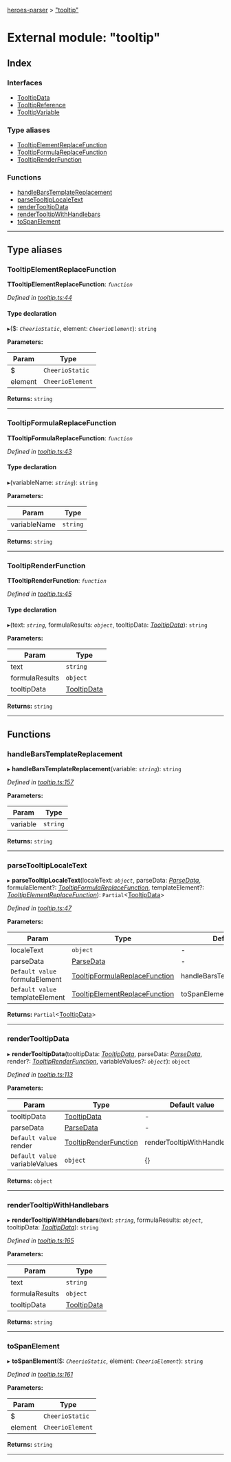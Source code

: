 [heroes-parser](../README.md) > ["tooltip"](../modules/_tooltip_.md)

# External module: "tooltip"

## Index

### Interfaces

* [TooltipData](../interfaces/_tooltip_.tooltipdata.md)
* [TooltipReference](../interfaces/_tooltip_.tooltipreference.md)
* [TooltipVariable](../interfaces/_tooltip_.tooltipvariable.md)

### Type aliases

* [TooltipElementReplaceFunction](_tooltip_.md#tooltipelementreplacefunction)
* [TooltipFormulaReplaceFunction](_tooltip_.md#tooltipformulareplacefunction)
* [TooltipRenderFunction](_tooltip_.md#tooltiprenderfunction)

### Functions

* [handleBarsTemplateReplacement](_tooltip_.md#handlebarstemplatereplacement)
* [parseTooltipLocaleText](_tooltip_.md#parsetooltiplocaletext)
* [renderTooltipData](_tooltip_.md#rendertooltipdata)
* [renderTooltipWithHandlebars](_tooltip_.md#rendertooltipwithhandlebars)
* [toSpanElement](_tooltip_.md#tospanelement)

---

## Type aliases

<a id="tooltipelementreplacefunction"></a>

###  TooltipElementReplaceFunction

**ΤTooltipElementReplaceFunction**: *`function`*

*Defined in [tooltip.ts:44](https://github.com/joeistas/heroes-parser/blob/ad5aa01/src/tooltip.ts#L44)*

#### Type declaration
▸($: *`CheerioStatic`*, element: *`CheerioElement`*): `string`

**Parameters:**

| Param | Type |
| ------ | ------ |
| $ | `CheerioStatic` |
| element | `CheerioElement` |

**Returns:** `string`

___
<a id="tooltipformulareplacefunction"></a>

###  TooltipFormulaReplaceFunction

**ΤTooltipFormulaReplaceFunction**: *`function`*

*Defined in [tooltip.ts:43](https://github.com/joeistas/heroes-parser/blob/ad5aa01/src/tooltip.ts#L43)*

#### Type declaration
▸(variableName: *`string`*): `string`

**Parameters:**

| Param | Type |
| ------ | ------ |
| variableName | `string` |

**Returns:** `string`

___
<a id="tooltiprenderfunction"></a>

###  TooltipRenderFunction

**ΤTooltipRenderFunction**: *`function`*

*Defined in [tooltip.ts:45](https://github.com/joeistas/heroes-parser/blob/ad5aa01/src/tooltip.ts#L45)*

#### Type declaration
▸(text: *`string`*, formulaResults: *`object`*, tooltipData: *[TooltipData](../interfaces/_tooltip_.tooltipdata.md)*): `string`

**Parameters:**

| Param | Type |
| ------ | ------ |
| text | `string` |
| formulaResults | `object` |
| tooltipData | [TooltipData](../interfaces/_tooltip_.tooltipdata.md) |

**Returns:** `string`

___

## Functions

<a id="handlebarstemplatereplacement"></a>

###  handleBarsTemplateReplacement

▸ **handleBarsTemplateReplacement**(variable: *`string`*): `string`

*Defined in [tooltip.ts:157](https://github.com/joeistas/heroes-parser/blob/ad5aa01/src/tooltip.ts#L157)*

**Parameters:**

| Param | Type |
| ------ | ------ |
| variable | `string` |

**Returns:** `string`

___
<a id="parsetooltiplocaletext"></a>

###  parseTooltipLocaleText

▸ **parseTooltipLocaleText**(localeText: *`object`*, parseData: *[ParseData](../interfaces/_parse_data_.parsedata.md)*, formulaElement?: *[TooltipFormulaReplaceFunction](_tooltip_.md#tooltipformulareplacefunction)*, templateElement?: *[TooltipElementReplaceFunction](_tooltip_.md#tooltipelementreplacefunction)*): `Partial`<[TooltipData](../interfaces/_tooltip_.tooltipdata.md)>

*Defined in [tooltip.ts:47](https://github.com/joeistas/heroes-parser/blob/ad5aa01/src/tooltip.ts#L47)*

**Parameters:**

| Param | Type | Default value |
| ------ | ------ | ------ |
| localeText | `object` | - |
| parseData | [ParseData](../interfaces/_parse_data_.parsedata.md) | - |
| `Default value` formulaElement | [TooltipFormulaReplaceFunction](_tooltip_.md#tooltipformulareplacefunction) |  handleBarsTemplateReplacement |
| `Default value` templateElement | [TooltipElementReplaceFunction](_tooltip_.md#tooltipelementreplacefunction) |  toSpanElement |

**Returns:** `Partial`<[TooltipData](../interfaces/_tooltip_.tooltipdata.md)>

___
<a id="rendertooltipdata"></a>

###  renderTooltipData

▸ **renderTooltipData**(tooltipData: *[TooltipData](../interfaces/_tooltip_.tooltipdata.md)*, parseData: *[ParseData](../interfaces/_parse_data_.parsedata.md)*, render?: *[TooltipRenderFunction](_tooltip_.md#tooltiprenderfunction)*, variableValues?: *`object`*): `object`

*Defined in [tooltip.ts:113](https://github.com/joeistas/heroes-parser/blob/ad5aa01/src/tooltip.ts#L113)*

**Parameters:**

| Param | Type | Default value |
| ------ | ------ | ------ |
| tooltipData | [TooltipData](../interfaces/_tooltip_.tooltipdata.md) | - |
| parseData | [ParseData](../interfaces/_parse_data_.parsedata.md) | - |
| `Default value` render | [TooltipRenderFunction](_tooltip_.md#tooltiprenderfunction) |  renderTooltipWithHandlebars |
| `Default value` variableValues | `object` |  {} |

**Returns:** `object`

___
<a id="rendertooltipwithhandlebars"></a>

###  renderTooltipWithHandlebars

▸ **renderTooltipWithHandlebars**(text: *`string`*, formulaResults: *`object`*, tooltipData: *[TooltipData](../interfaces/_tooltip_.tooltipdata.md)*): `string`

*Defined in [tooltip.ts:165](https://github.com/joeistas/heroes-parser/blob/ad5aa01/src/tooltip.ts#L165)*

**Parameters:**

| Param | Type |
| ------ | ------ |
| text | `string` |
| formulaResults | `object` |
| tooltipData | [TooltipData](../interfaces/_tooltip_.tooltipdata.md) |

**Returns:** `string`

___
<a id="tospanelement"></a>

###  toSpanElement

▸ **toSpanElement**($: *`CheerioStatic`*, element: *`CheerioElement`*): `string`

*Defined in [tooltip.ts:161](https://github.com/joeistas/heroes-parser/blob/ad5aa01/src/tooltip.ts#L161)*

**Parameters:**

| Param | Type |
| ------ | ------ |
| $ | `CheerioStatic` |
| element | `CheerioElement` |

**Returns:** `string`

___

